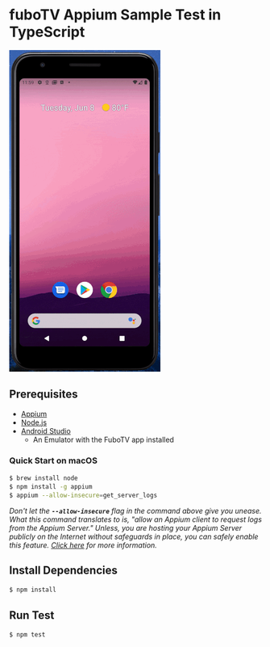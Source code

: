 # fuboTV Appium Sample Test in TypeScript

![preview](./login-test-preview.gif)

## Prerequisites
- [Appium](http://appium.io/) 
- [Node.js](https://nodejs.org/en/)
- [Android Studio](https://developer.android.com/studio)
  - An Emulator with the FuboTV app installed

### Quick Start on macOS
```bash
$ brew install node
$ npm install -g appium
$ appium --allow-insecure=get_server_logs
```

*Don't let the **`--allow-insecure`** flag in the command above give you unease. What this command translates to is, "allow an Appium client to request logs from the Appium Server." Unless, you are hosting your Appium Server publicly on the Internet without safeguards in place, you can safely enable this feature.* *[Click here](http://appium.io/docs/en/writing-running-appium/security/) for more information.*

## Install Dependencies

```bash
$ npm install
```

## Run Test
```bash
$ npm test
```